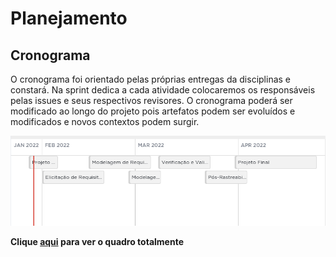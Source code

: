 # Planejamento

## Cronograma

O cronograma foi orientado pelas próprias entregas da disciplinas e constará. Na sprint dedica a cada atividade colocaremos os responsáveis pelas issues e seus respectivos revisores. O cronograma poderá ser modificado ao longo do projeto pois artefatos podem ser evoluídos e modificados e novos contextos podem surgir.

![Cronograma](assets/cronograma.png)

**Clique [aqui](https://sharing.clickup.com/tl/h/6-168993937-16/759abf0db6a9492) para ver o quadro totalmente**